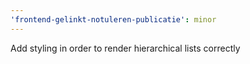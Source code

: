 ```yaml
---
'frontend-gelinkt-notuleren-publicatie': minor
---
```


Add styling in order to render hierarchical lists correctly
